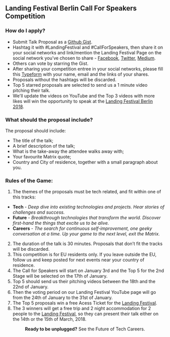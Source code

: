 ## Landing Festival Berlin Call For Speakers Competition

### How do I apply?

- Submit Talk Proposal as a [Github Gist](https://gist.github.com/).
- Hashtag it with #LandingFestival and #CallForSpeakers, then share it on your social networks and link/mention the Landing Festival Page on the social network you’ve chosen to share - [Facebook](https://www.facebook.com/LandingFestivalPage/), [Twitter](https://twitter.com/LandingFest), [Medium](https://medium.com/landingfestival).
- Others can vote by starring the Gist.
- After sharing your competition entree in your social networks, please fill this [Typeform](https://landingjobs.typeform.com/to/URjRZE) with your name, email and the links of your shares.
- Proposals without the hashtags will be discarded.
- Top 5 starred proposals are selected to send us a 1 minute video pitching their talk.
- We'll update the videos on YouTube and the Top 3 videos with more likes will win the opportunity to speak at the [Landing Festival Berlin 2018](https://landingfestival.com/berlin).

### What should the proposal include?

The proposal should include:
- The title of the talk;
- A brief description of the talk;
- What is the take-away the attendee walks away with;
- Your favourite Matrix quote;
- Country and City of residence, together with a small paragraph about you.

### Rules of the Game:

1. The themes of the proposals must be tech related, and fit within one of this tracks:
- __Tech__ - *Deep dive into existing technologies and projects. Hear stories of challenges and success.*
- __Future__ - *Breakthrough technologies that transform the world. Discover first-hand the things that excite us to be alive.*
- __Careers__ - *The search for continuous self-improvement, one geeky conversation at a time. Up your game to the next level, exit the Matrix.*
2. The duration of the talk is 30 minutes. Proposals that don’t fit the tracks will be discarded.
3. This competition is for EU residents only. If you leave outside the EU, follow us and keep posted for next events near your country of residence.
4. The Call for Speakers will start on January 3rd and the Top 5 for the 2nd Stage will be selected on the 17th of January.
5. Top 5 should send us their pitching videos between the 18th and the 22nd of January.
6. Then the voting period on our Landing Festival YouTube page will go from the 24th of January to the 31st of January.
7. The Top 5 proposals win a free Acess Ticket for the [Landing Festival](https://landingfestival.com/berlin).
8. The 3 winners will get a free trip and 2 night accommodation for 2 people to the [Landing Festival](https://landingfestival.com/berlin), so they can present their talk either on the 14th or the 15th of March, 2018.


<p align="center"> <b>Ready to be unplugged?</b> See the Future of Tech Careers. </p>

